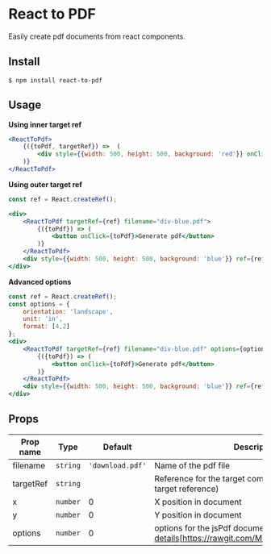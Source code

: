 # React to PDF

Easily create pdf documents from react components.

## Install

```
$ npm install react-to-pdf
```

## Usage

**Using inner target ref**

```jsx
<ReactToPdf>
    {({toPdf, targetRef}) =>  (
        <div style={{width: 500, height: 500, background: 'red'}} onClick={toPdf} ref={targetRef}/>
    )}
</ReactToPdf>
```

**Using outer target ref**

```jsx
const ref = React.createRef();

<div>
    <ReactToPdf targetRef={ref} filename="div-blue.pdf">
        {({toPdf}) => (
            <button onClick={toPdf}>Generate pdf</button>
        )}
    </ReactToPdf>
    <div style={{width: 500, height: 500, background: 'blue'}} ref={ref}/>
</div>
```

**Advanced options**
```jsx
const ref = React.createRef();
const options = {
    orientation: 'landscape',
    unit: 'in',
    format: [4,2]
};
<div>
    <ReactToPdf targetRef={ref} filename="div-blue.pdf" options={options} x={.5} y={.5}>
        {({toPdf}) => (
            <button onClick={toPdf}>Generate pdf</button>
        )}
    </ReactToPdf>
    <div style={{width: 500, height: 500, background: 'blue'}} ref={ref}/>
</div>
```

## Props

|Prop name        |Type               |Default            |Description
|-----------------|-------------------|-------------------|--------------------------------
|filename         | `string`          | `'download.pdf'`  | Name of the pdf file
|targetRef        | `string`          |                   | Reference for the target component (use this or inner target reference)
|x                | `number`          |         0         | X position in document
|y                | `number`          |         0         | Y position in document
|options          | `number`          |         0         | options for the jsPdf document - [view more details](https://rawgit.com/MrRio/jsPDF/master/docs/)[https://rawgit.com/MrRio/jsPDF/master/docs/]
